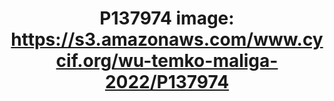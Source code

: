 ---
title: "P137974
image: https://s3.amazonaws.com/www.cycif.org/wu-temko-maliga-2022/P137974"
layout: osd-exhibit
paper: config-wu-temko-maliga-2022
figure: P137974
---